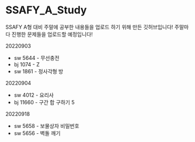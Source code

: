 # SSAFY_A_Study

SSAFY A형 대비 주말에 공부한 내용들을 업로드 하기 위해 만든 깃허브입니다!
주말마다 진행한 문제들을 업로드할 예정입니다!

20220903
* sw 5644 - 무선충전
* bj 1074 - Z
* sw 1861 - 정사각형 방

20220904
* sw 4012 - 요리사
* bj 11660 - 구간 합 구하기 5

20220918
* sw 5658 - 보물상자 비밀번호
* sw 5656 - 벽돌 깨기
